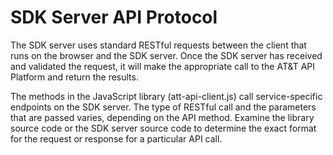 SDK Server API Protocol
=======

The SDK server uses standard RESTful requests between the client that runs on the browser and the SDK server.
Once the SDK server has received and validated the request, it will make the appropriate call to the AT&T API Platform and return the results.

The methods in the JavaScript library (att-api-client.js) call service-specific endpoints on the SDK server. The type of RESTful call and the parameters that are passed varies, depending on the API method. Examine the library source code or the SDK server source code to determine the exact format for the request or response for a particular API call.
